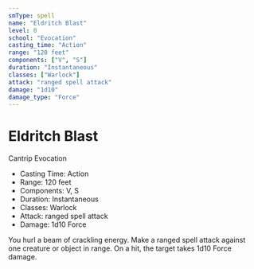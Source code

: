 ```yaml
---
smType: spell
name: "Eldritch Blast"
level: 0
school: "Evocation"
casting_time: "Action"
range: "120 feet"
components: ["V", "S"]
duration: "Instantaneous"
classes: ["Warlock"]
attack: "ranged spell attack"
damage: "1d10"
damage_type: "Force"
---
```


# Eldritch Blast
Cantrip Evocation

- Casting Time: Action
- Range: 120 feet
- Components: V, S
- Duration: Instantaneous
- Classes: Warlock
- Attack: ranged spell attack
- Damage: 1d10 Force

You hurl a beam of crackling energy. Make a ranged spell attack against one creature or object in range. On a hit, the target takes 1d10 Force damage.
